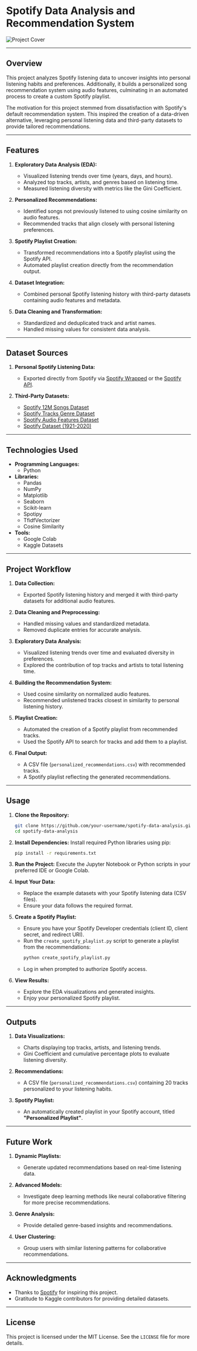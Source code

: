 # **Spotify Data Analysis and Recommendation System**

![Project Cover](img/spotify-banner.jpeg)

---

## **Overview**

This project analyzes Spotify listening data to uncover insights into personal listening habits and preferences. Additionally, it builds a personalized song recommendation system using audio features, culminating in an automated process to create a custom Spotify playlist.

The motivation for this project stemmed from dissatisfaction with Spotify's default recommendation system. This inspired the creation of a data-driven alternative, leveraging personal listening data and third-party datasets to provide tailored recommendations.

---

## **Features**

1. **Exploratory Data Analysis (EDA):**
   - Visualized listening trends over time (years, days, and hours).
   - Analyzed top tracks, artists, and genres based on listening time.
   - Measured listening diversity with metrics like the Gini Coefficient.

2. **Personalized Recommendations:**
   - Identified songs not previously listened to using cosine similarity on audio features.
   - Recommended tracks that align closely with personal listening preferences.

3. **Spotify Playlist Creation:**
   - Transformed recommendations into a Spotify playlist using the Spotify API.
   - Automated playlist creation directly from the recommendation output.

4. **Dataset Integration:**
   - Combined personal Spotify listening history with third-party datasets containing audio features and metadata.

5. **Data Cleaning and Transformation:**
   - Standardized and deduplicated track and artist names.
   - Handled missing values for consistent data analysis.

---

## **Dataset Sources**

1. **Personal Spotify Listening Data:**
   - Exported directly from Spotify via [Spotify Wrapped](https://www.spotify.com/us/wrapped/) or the [Spotify API](https://developer.spotify.com/documentation/web-api/).

2. **Third-Party Datasets:**
   - [Spotify 12M Songs Dataset](https://www.kaggle.com/rodolfofigueroa/spotify-12m-songs)
   - [Spotify Tracks Genre Dataset](https://www.kaggle.com/thedevastator/spotify-tracks-genre-dataset)
   - [Spotify Audio Features Dataset](https://www.kaggle.com/tomigelo/spotify-audio-features)
   - [Spotify Dataset (1921-2020)](https://www.kaggle.com/yamaerenay/spotify-dataset-19212020-600k-tracks)

---

## **Technologies Used**

- **Programming Languages:**
  - Python
- **Libraries:**
  - Pandas
  - NumPy
  - Matplotlib
  - Seaborn
  - Scikit-learn
  - Spotipy
  - TfidfVectorizer
  - Cosine Similarity
- **Tools:**
  - Google Colab
  - Kaggle Datasets

---

## **Project Workflow**

1. **Data Collection:**
   - Exported Spotify listening history and merged it with third-party datasets for additional audio features.

2. **Data Cleaning and Preprocessing:**
   - Handled missing values and standardized metadata.
   - Removed duplicate entries for accurate analysis.

3. **Exploratory Data Analysis:**
   - Visualized listening trends over time and evaluated diversity in preferences.
   - Explored the contribution of top tracks and artists to total listening time.

4. **Building the Recommendation System:**
   - Used cosine similarity on normalized audio features.
   - Recommended unlistened tracks closest in similarity to personal listening history.

5. **Playlist Creation:**
   - Automated the creation of a Spotify playlist from recommended tracks.
   - Used the Spotify API to search for tracks and add them to a playlist.

6. **Final Output:**
   - A CSV file (`personalized_recommendations.csv`) with recommended tracks.
   - A Spotify playlist reflecting the generated recommendations.

---

## **Usage**

1. **Clone the Repository:**
   ```bash
   git clone https://github.com/your-username/spotify-data-analysis.git
   cd spotify-data-analysis
   ```

2. **Install Dependencies:**
   Install required Python libraries using pip:
   ```bash
   pip install -r requirements.txt
   ```

3. **Run the Project:**
   Execute the Jupyter Notebook or Python scripts in your preferred IDE or Google Colab.

4. **Input Your Data:**
   - Replace the example datasets with your Spotify listening data (CSV files).
   - Ensure your data follows the required format.

5. **Create a Spotify Playlist:**
   - Ensure you have your Spotify Developer credentials (client ID, client secret, and redirect URI).
   - Run the `create_spotify_playlist.py` script to generate a playlist from the recommendations:
     ```bash
     python create_spotify_playlist.py
     ```
   - Log in when prompted to authorize Spotify access.

6. **View Results:**
   - Explore the EDA visualizations and generated insights.
   - Enjoy your personalized Spotify playlist.

---

## **Outputs**

1. **Data Visualizations:**
   - Charts displaying top tracks, artists, and listening trends.
   - Gini Coefficient and cumulative percentage plots to evaluate listening diversity.

2. **Recommendations:**
   - A CSV file (`personalized_recommendations.csv`) containing 20 tracks personalized to your listening habits.

3. **Spotify Playlist:**
   - An automatically created playlist in your Spotify account, titled **"Personalized Playlist"**.

---

## **Future Work**

1. **Dynamic Playlists:**
   - Generate updated recommendations based on real-time listening data.

2. **Advanced Models:**
   - Investigate deep learning methods like neural collaborative filtering for more precise recommendations.

3. **Genre Analysis:**
   - Provide detailed genre-based insights and recommendations.

4. **User Clustering:**
   - Group users with similar listening patterns for collaborative recommendations.

---

## **Acknowledgments**

- Thanks to [Spotify](https://www.spotify.com) for inspiring this project.
- Gratitude to Kaggle contributors for providing detailed datasets.

---

## **License**

This project is licensed under the MIT License. See the `LICENSE` file for more details.